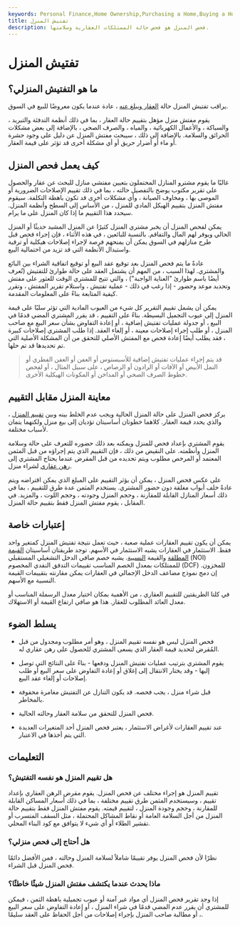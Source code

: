 ```yaml
---
keywords: Personal Finance,Home Ownership,Purchasing a Home,Buying a Home
title: تفتيش المنزل
description: فحص المنزل هو فحص حالة الممتلكات العقارية وسلامتها.
---
```


# تفتيش المنزل
## ما هو التفتيش المنزلي؟

يراقب تفتيش المنزل حالة [العقار ويبلغ عنه](/realestate) ، عادة عندما يكون معروضًا للبيع في السوق.

يقوم مفتش منزل مؤهل بتقييم حالة العقار ، بما في ذلك أنظمة التدفئة والتبريد ، والسباكة ، والأعمال الكهربائية ، والمياه ، والصرف الصحي ، بالإضافة إلى بعض مشكلات الحرائق والسلامة. بالإضافة إلى ذلك ، سيبحث مفتش المنزل عن دليل على وجود حشرة أو ماء أو أضرار حريق أو أي مشكلة أخرى قد تؤثر على قيمة العقار.

## كيف يعمل فحص المنزل

غالبًا ما يقوم مشترو المنازل المحتملون بتعيين مفتشي منازل للبحث عن عقار والحصول على تقرير مكتوب يوضح بالتفصيل حالته ، بما في ذلك تقييم الإصلاحات الضرورية أو الموصى بها ، ومخاوف الصيانة ، وأي مشكلات أخرى قد تكون باهظة التكلفة. سيقوم مفتش المنزل بتقييم الهيكل المادي للمنزل ، من الأساس إلى السطح وأنظمة المنزل. سيحدد هذا التقييم ما إذا كان المنزل على ما يرام.

يمكن لفحص المنزل أن يخبر مشتري المنزل كثيرًا عن المنزل المشيد حديثًا أو المنزل الحالي ويوفر لهم المال والتفاقم. بالنسبة للبائعين ، في هذه الأثناء ، فإن إجراء فحص قبل طرح منازلهم في السوق يمكن أن يمنحهم فرصة لإجراء إصلاحات هيكلية أو ترقية واستبدال الأنظمة التي قد تزيد من احتمالية البيع.

عادةً ما يتم فحص المنزل بعد توقيع عقد البيع أو توقيع اتفاقية الشراء بين البائع والمشتري. لهذا السبب ، من المهم أن يشتمل العقد على حالة طوارئ للتفتيش (تُعرف أيضًا باسم طوارئ "العناية الواجبة") ، والتي تتيح للمشتري الوقت للعثور على مفتش وتحديد موعد وحضور - إذا رغب في ذلك - عملية تفتيش ، واستلام تقرير المفتش ، وتقرر كيفية المتابعة بناءً على المعلومات المقدمة.

يمكن أن يشمل تقييم التقرير كل شيء من العيوب المادية التي تؤثر سلبًا على قيمة المنزل إلى عيوب التجميل البسيطة. بناءً على التقييم ، قد يقرر المشتري المضي قدمًا في البيع ، أو جدولة عمليات تفتيش إضافية ، أو إعادة التفاوض بشأن سعر البيع مع صاحب المنزل ، أو طلب إجراء إصلاحات معينة ، أو إلغاء العقد. إذا طلب المشتري إصلاحات كبيرة ، فقد يطلب أيضًا إعادة فحص مع المفتش الأصلي للتحقق من أن المشكلة الأصلية التي تم تحديدها قد تم حلها.

> قد يتم إجراء عمليات تفتيش إضافية للأسبستوس أو العفن أو العفن الفطري أو النمل الأبيض أو الآفات أو الرادون أو الرصاص ، على سبيل المثال ، أو لفحص خطوط الصرف الصحي أو المداخن أو المكونات الهيكلية الأخرى.

>

## معاينة المنزل مقابل التقييم

يركز فحص المنزل على حالة المنزل الحالية ويجب عدم الخلط بينه وبين [تقييم المنزل](/appraisal) ، والذي يحدد قيمة العقار. كلاهما خطوتان أساسيتان تؤديان إلى بيع منزل ولكنهما يتمان لأسباب مختلفة.

يقوم المشتري بإعداد فحص للمنزل ويمكنه بعد ذلك حضوره للتعرف على حالة وسلامة المنزل وأنظمته. على النقيض من ذلك ، فإن التقييم الذي يتم إجراؤه من قبل المثمن المعتمد أو المرخص مطلوب ويتم تحديده من قبل المقرض عندما يحتاج المشتري إلى [رهن عقاري](/mortgage) لشراء منزل.

على عكس فحص المنزل ، يمكن أن يؤثر التقييم على المبلغ الذي يمكن اقتراضه ويتم عادةً خلف أبواب مغلقة دون حضور المشتري. يستخدم المثمن عدة طرق للتقييم ، بما في ذلك أسعار المنازل القابلة للمقارنة ، وحجم المنزل وجودته ، وحجم اللوت ، والمزيد. في المقابل ، يقوم مفتش المنزل فقط بتقييم حالة المنزل.

## إعتبارات خاصة

يمكن أن يكون تقييم العقارات عملية صعبة ، حيث تعمل نتيجة تفتيش المنزل كمتغير واحد فقط. الاستثمار في العقارات يشبه الاستثمار في الأسهم. توجد طريقتان أساسيتان [القيمة المطلقة](/absolute-value) والقيمة [النسبية](/relative-value). يشبه خصم صافي الدخل التشغيلي المستقبلي (NOI) للممتلكات بمعدل الخصم المناسب تقييمات التدفق النقدي المخصوم (DCF) للمخزون. إن دمج نموذج مضاعف الدخل الإجمالي في العقارات يمكن مقارنته بتقييمات القيمة النسبية مع الأسهم.

في كلتا الطريقتين للتقييم العقاري ، من الأهمية بمكان اختيار معدل الرسملة المناسب أو معدل العائد المطلوب للعقار. هذا هو صافي ارتفاع القيمة أو الاستهلاك.

## يسلط الضوء

- فحص المنزل ليس هو نفسه تقييم المنزل ، وهو أمر مطلوب ومجدول من قبل المُقرض لتحديد قيمة العقار الذي يسعى المشتري للحصول على رهن عقاري له.

- يقوم المشتري بترتيب عمليات تفتيش المنزل ودفعها - بناءً على النتائج التي توصل إليها - وقد يختار الانتقال إلى إغلاق أو إعادة التفاوض على سعر البيع أو طلب إصلاحات أو إلغاء عقد البيع.

- قبل شراء منزل ، يجب فحصه. قد يكون التنازل عن التفتيش مغامرة محفوفة بالمخاطر.

- فحص المنزل للتحقق من سلامة العقار وحالته الحالية.

- عند تقييم العقارات لأغراض الاستثمار ، يعتبر فحص المنزل أحد المتغيرات العديدة التي يتم أخذها في الاعتبار.

## التعليمات

### هل تقييم المنزل هو نفسه التفتيش؟

تقييم المنزل هو إجراء مختلف عن فحص المنزل. يقوم مقرض الرهن العقاري بإعداد تقييم ، وسيستخدم المثمن طرق تقييم مختلفة ، بما في ذلك أسعار المساكن القابلة للمقارنة ، وحجم وجودة المنزل ، لتقييم قيمته. يقوم مفتش المنزل فقط بتقييم حالة المنزل من أجل السلامة العامة أو نقاط المشاكل المحتملة ، مثل السقف المتسرب أو تقشير الطلاء أو أي شيء لا يتوافق مع كود البناء المحلي.

### هل أحتاج إلى فحص منزلي؟

نظرًا لأن فحص المنزل يوفر تقييمًا شاملاً لسلامة المنزل وحالته ، فمن الأفضل دائمًا فحص المنزل قبل الشراء.

### ماذا يحدث عندما يكتشف مفتش المنزل شيئًا خاطئًا؟

إذا وجد تقرير فحص المنزل أي مواد غير آمنة أو عيوب تجميلية باهظة الثمن ، فيمكن للمشتري أن يقرر عدم المضي قدمًا في شراء المنزل ، أو إعادة التفاوض على سعر البيع ، أو مطالبة صاحب المنزل بإجراء إصلاحات من أجل الحفاظ على العقد سليمًا.

